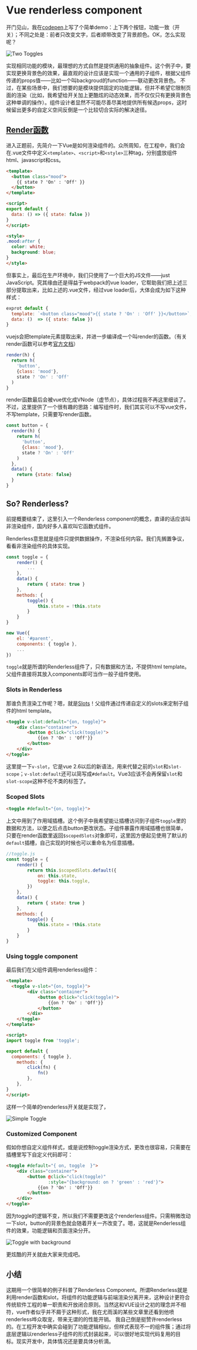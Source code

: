 # Vue renderless component

开门见山，我在[codepen][1]上写了个简单demo：上下两个按钮，功能一致（开关）；不同之处是：前者只改变文字，后者顺带改变了背景颜色。OK，怎么实现呢？

![Two Toggles][2]

实现相同功能的模块，最理想的方式自然是提供通用的抽象组件。这个例子中，要实现更换背景色的效果，最直观的设计应该是实现一个通用的子组件，根据父组件传递的props值——比如一个叫backgroud的function——联动更改背景色。
不过，在某些场景中，我们想要的是模块提供固定的功能逻辑，但并不希望它限制页面的渲染（比如，我希望给开关加上更酷炫的动态效果，而不仅仅只有更换背景色这种单调的操作）。组件设计者显然不可能尽善尽美地提供所有候选props，这时候留出更多的自定义空间反倒是一个比较切合实际的解决途径。

## [Render函数][3]

进入正题前，先简介一下Vue是如何渲染组件的。众所周知，在工程中，我们会在.vue文件中定义`<template>`、`<script>`和`<style>`三种tag，分别盛放组件html、javascript和css。

```html
<template>
  <button class="mood">
    {{ state ? 'On' : 'Off' }}
  </button>
</template>

<script>
export default {
  data: () => ({ state: false })
}
</script>

<style>
.mood:after {
  color: white;
  background: blue;
}
</style>
```

但事实上，最后在生产环境中，我们只使用了一个巨大的JS文件——just JavaScript。究其缘由还是得益于webpack的vue loader，它帮助我们把上述三部分提取出来，比如上述的.vue文件，经过vue loader后，大体会成为如下这种样式：

```javascript
exprot default {
  template: `<button class="mood">{{ state ? 'On' : 'Off' }}</button>`,
  data: ()  => ({ state: false })
}
```

vuejs会把template元素提取出来，并进一步编译成一个叫render的函数。（有关render函数可以参考[官方文档][3]）

```javascript
render(h) {
  return h(
    'button',
    {class: 'mood'},
    state ? 'On' : 'Off'
  )
}
```
render函数最后会被vue优化成VNode（虚节点），具体过程我不再这里细谈了。不过，这里提供了一个很有趣的思路：编写组件时，我们其实可以不写vue文件，不写template，只需要写render函数。

```javascript
const button = {
  render(h) {
    return h(
      'button',
      {class: 'mood'},
      state ? 'On' : 'Off'
    )
  },
  data() {
    return {state: false}
  }
}
```

## So? Renderless?

前提概要结束了，这里引入一个Renderless component的概念，直译的话应该叫非渲染组件，国内好多人喜欢叫它函数式组件。

Renderless意思就是组件只提供数据操作，不渲染任何内容。我们先搁置争议，看看非渲染组件的具体实现。

```javascript
const toggle = {
    render() {
        ...
    },
    data() {
        return { state: true }
    },
    methods: {
        toggle() {
            this.state = !this.state
        }
    }
}

new Vue({
    el: '#parent',
    components: { toggle },
    ...
})
```
`toggle`就是所谓的Renderless组件了，只有数据和方法，不提供html template。父组件直接将其放入components即可当作一般子组件使用。

### Slots in Renderless

那谁负责渲染工作呢？嗯，就是[Slots][4]！父组件通过传递自定义的slots来定制子组件的html template。

```html
<toggle v-slot:default="{on, toggle}">
    <div class="container">
        <button @click="click(toggle)">
            {{on ? 'On' : 'Off'}}
        </button>
    </div>
</toggle>
```

这里提一下`v-slot`，它是vue 2.6以后的新语法，用来代替之前的`slot`和`slot-scope`；`v-slot:default`还可以简写成`#default`。Vue3应该不会再保留`slot`和`slot-scope`这种不伦不类的标签了。

### Scoped Slots

```html
<toggle #default="{on, toggle}">
```

上文中用到了作用域插槽。这个例子中我希望能让插槽访问到子组件`toggle`里的数据和方法，以便之后点击button更改状态。子组件暴露作用域插槽也很简单，只要在render函数里返回`$scopedSlots`对象即可，这里因方便起见使用了默认的`default`插槽，自己实现的时候也可以重命名为任意插槽。

```javascript
//toggle.js
const toggle = {
    render() {
        return this.$scopedSlots.default({
            on: this.state,
            toggle: this.toggle,
        })
    },
    data() {
        return { state: true }
    },
    methods: {
        toggle() {
            this.state = !this.state
        }
    }
}
```

### Using toggle component

最后我们在父组件调用renderless组件：

```html
<template>
  <toggle v-slot="{on, toggle}">
        <div class="container">
            <button @click="click(toggle)">
                {{on ? 'On' : 'Off'}}
            </button>
        </div>
    </toggle>
</template>

<script>
import toggle from 'toggle';

export default {
  components: { toggle },
    methods: {
        click(fn) {
            fn()
        },
    },
}
</script>
```

这样一个简单的renderless开关就是实现了，

![Simple Toggle][5]

### Customized Component

假如你想自定义组件样式，或是说控制toggle渲染方式，更改也很容易，只需要在插槽里写下自定义代码即可：

```html
<toggle #default="{ on, toggle  }">
    <div class="container">
        <button @click="click(toggle)"
                :style="{background: on ? 'green' : 'red'}">
            {{on ? 'On' : 'Off'}}
        </button>
    </div>
</toggle>
```
因为toggle的逻辑不变，所以我们不需要更改这个renderless组件。只需稍微改动一下slot，button的背景色就会随着开关一齐改变了。嗯，这就是Renderless组件的效果，功能逻辑和页面渲染分开。

![Toggle with background][6]

更炫酷的开关就由大家来完成吧。

## 小结

这期用一个很简单的例子科普了Renderless Component。所谓Renderless就是利用render函数和slot，将组件的功能逻辑与前端渲染分离开来，这种设计更符合传统软件工程的单一职责和开放闭合原则。当然这和VUE设计之初的理念并不相符，vue作者似乎并不屑于这种形式，我在尤雨溪的某些文章里还看到他喷renderless哗众取宠，带来无谓的的性能开销。
我自己倒是挺赞许renderless的。在工程开发中确实会碰到了功能逻辑相似，但样式表现不一的组件簇；通过将底层逻辑以renderless子组件的形式封装起来，可以很好地实现代码复用的目标。现实开发中，具体情况还是要具体分析滴。

[1]: https://codepen.io/anOnion/pen/WBggYx
[2]: ./img/two-toggle.gif
[3]: https://vuejs.org/v2/guide/render-function.html
[4]: https://vuejs.org/v2/guide/components-slots.html
[5]: ./img/simple-toggle.gif
[6]: ./img/complated-toggle.gif